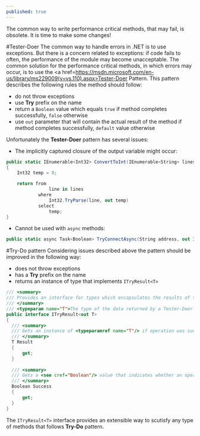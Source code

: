 ```yaml
---
published: true
---
```


The common way to write performance critical methods, that may fail, is obsolete.
It is time to make some changes!

#Tester-Doer
The common way to handle errors in .NET is to use exceptions.
But there is a concern related to exceptions: if code fails to often, the performance of the module may become unacceptable.
The common solution for the performance critical methods, in which errors may occur, is to use the <a href=https://msdn.microsoft.com/en-us/library/ms229009(v=vs.110).aspx>Tester-Doer Pattern</a>.
This pattern describes the following rules the method should follow:

* do not throw exceptions
* use **Try** prefix on the name
* return a `Boolean` value which equals `true` if method completes successfully, `false` otherwise
* use `out` parameter that will contain the actual result of the method if method completes successfully, `default` value otherwise

Unfortunately the **Tester-Doer** pattern has several issues:

* The implicitly captured closure of the output variable might occur:

```C#
public static IEnumerable<Int32> ConvertToInt(IEnumerable<String> lines)
{
	Int32 temp = 0;

	return from
				line in lines
			where
				Int32.TryParse(line, out temp)
			select
				temp;
}
```

* Cannot be used with `async` methods:

```C#
public static async Task<Boolean> TryConnectAsync(String address, out Int32 result)
```

#Try-Do pattern
Considering issues described above the pattern should be improved in the following way: 
* does not throw exceptions
* has a **Try** prefix on the name
* returns an instance of type that implements `ITryResult<T>`

```C#
/// <summary>
/// Provides an interface for types which encapsulates the results of the methods that implements Try-Do pattern.
/// </summary>
/// <typeparam name="T">The type of the data returned by a Tester-Doer operation.</typeparam>
public interface ITryResult<out T>
{
  /// <summary>
  /// Gets an instance of <typeparamref name="T"/> if operation was successful, default(<typeparamref name="T"/>) otherwise.
  /// </summary>
  T Result
  {
      get;
  }
  
  /// <summary>
  /// Gets a <see cref="Boolean"/> value that indicates whether an operation was successful.
  /// </summary>
  Boolean Success
  {
      get;
  }
}
```

The `ITryResult<T>` interface provides an extensible way to scutisfy any type of methods that follows **Try-Do** pattern.